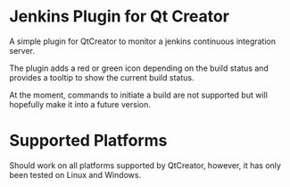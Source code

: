 Jenkins Plugin for Qt Creator
===============

A simple plugin for QtCreator to monitor a jenkins continuous integration server.

The plugin adds a red or green icon depending on the build status and provides a tooltip to show the current build status.

At the moment, commands to initiate a build are not supported but will hopefully make it into a future version.

Supported Platforms
===================

Should work on all platforms supported by QtCreator, however, it has only been tested on Linux and Windows.



